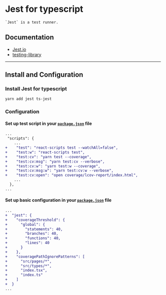 # Jest for typescript

```text
`Jest` is a test runner.
```

## Documentation

- [Jest.io](https://jestjs.io/docs/getting-started)
- [testing-library](https://testing-library.com/docs/)

---

## Install and Configuration

### Install Jest for typescript

```sh
yarn add jest ts-jest
```

### Configuration

#### Set up test script in your [`package.json`](../package.json) file

```diff
...
 "scripts": {
    ...
+    "test": "react-scripts test --watchAll=false",
+    "test:w": "react-scripts test",
+    "test:cv": "yarn test --coverage",
+    "test:cv:msg": "yarn test:cv --verbose",
+    "test:cv:w": "yarn test:w --coverage",
+    "test:cv:msg:w": "yarn test:cv:w --verbose",
+    "test:cv:open": "open coverage/lcov-report/index.html",
    ...
  },
...
```

#### Set up basic configuration in your [`package.json`](../package.json) file

```diff
...
+  "jest": {
+    "coverageThreshold": {
+      "global": {
+        "statements": 40,
+        "branches": 40,
+        "functions": 40,
+        "lines": 40
+      }
+    },
+    "coveragePathIgnorePatterns": [
+      "src/pages/*",
+      "src/types/*",
+      "index.tsx",
+      "index.ts"
+    ]
+  }
...
```
